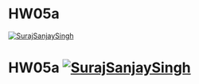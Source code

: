 # HW05a
[![SurajSanjaySingh](https://circleci.com/gh/SurajSanjaySingh/HW04a-Develop-with-the-Perspective-of-the-Tester-in-mind.svg?style=svg&circle-token=227f20e47df93283f433403c2be126c773e9d6e1)](https://app.circleci.com/pipelines/github/SurajSanjaySingh/HW04a-Develop-with-the-Perspective-of-the-Tester-in-mind?branch=HW05a_Mocking)


# HW05a [![SurajSanjaySingh](https://circleci.com/gh/SurajSanjaySingh/HW04a-Develop-with-the-Perspective-of-the-Tester-in-mind.svg?style=svg&circle-token=227f20e47df93283f433403c2be126c773e9d6e1)](https://app.circleci.com/pipelines/github/SurajSanjaySingh/HW04a-Develop-with-the-Perspective-of-the-Tester-in-mind)
